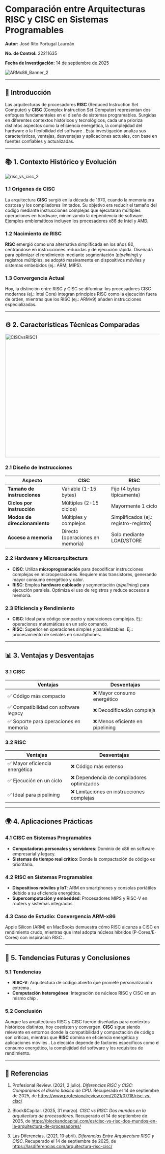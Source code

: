 # Comparación entre Arquitecturas RISC y CISC en Sistemas Programables  
**Autor:** José Rito Portugal Laureán

**No. de Control:** 22211635

**Fecha de Investigación:** 14 de septiembre de 2025  

![ARMx86_Banner_2](https://github.com/user-attachments/assets/474e687c-cd06-4aae-8b2e-64cb9b09d87b)

---

## 📌 Introducción  

Las arquitecturas de procesadores **RISC** (Reduced Instruction Set Computer) y **CISC** (Complex Instruction Set Computer) representan dos enfoques fundamentales en el diseño de sistemas programables. Surgidas en diferentes contextos históricos y tecnológicos, cada una prioriza distintos aspectos como la eficiencia energética, la complejidad del hardware o la flexibilidad del software . Esta investigación analiza sus características, ventajas, desventajas y aplicaciones actuales, con base en fuentes confiables y actualizadas.  

---

## 📚 1. Contexto Histórico y Evolución  

![risc_vs_cisc_2](https://github.com/user-attachments/assets/d6c066ca-0ee4-4dae-bdd9-6583e4eb153e)

### 1.1 Orígenes de CISC  
La arquitectura **CISC** surgió en la década de 1970, cuando la memoria era costosa y los compiladores limitados. Su objetivo era reducir el tamaño del código mediante instrucciones complejas que ejecutaran múltiples operaciones en hardware, minimizando la dependencia de software. Ejemplos emblemáticos incluyen los procesadores x86 de Intel y AMD.

### 1.2 Nacimiento de RISC  
**RISC** emergió como una alternativa simplificada en los años 80, centrándose en instrucciones reducidas y de ejecución rápida. Diseñada para optimizar el rendimiento mediante segmentación (*pipelining*) y registros múltiples, se adoptó masivamente en dispositivos móviles y sistemas embebidos (ej.: ARM, MIPS).

### 1.3 Convergencia Actual  
Hoy, la distinción entre RISC y CISC se difumina: los procesadores CISC modernos (ej.: Intel Core) integran principios RISC como la ejecución fuera de orden, mientras que los RISC (ej.: ARMv9) añaden instrucciones especializadas.

---

## ⚙️ 2. Características Técnicas Comparadas  
<img width="600" height="400" alt="CISCvsRISC1" src="https://github.com/user-attachments/assets/ac12e3f4-d593-445a-be88-cf1fa4e44c52" />


### 2.1 Diseño de Instrucciones  
| **Aspecto**               | **CISC**                                                                 | **RISC**                                                                 |
|---------------------------|--------------------------------------------------------------------------|--------------------------------------------------------------------------|
| **Tamaño de instrucciones** | Variable (1-15 bytes)                                       | Fijo (4 bytes típicamente)                                  |
| **Ciclos por instrucción** | Múltiples (2-15 ciclos)                                     | Mayormente 1 ciclo                                          |
| **Modos de direccionamiento** | Múltiples y complejos                                       | Simplificados (ej.: registro-registro)                      |
| **Acceso a memoria**       | Directo (operaciones en memoria)                            | Solo mediante LOAD/STORE                                    |

### 2.2 Hardware y Microarquitectura  
- **CISC**: Utiliza **microprogramación** para decodificar instrucciones complejas en microoperaciones. Requiere más transistores, generando mayor consumo energético y calor.
- **RISC**: Emplea **hardware cableado** y segmentación (*pipelining*) para ejecución paralela. Optimiza el uso de registros y reduce accesos a memoria.

### 2.3 Eficiencia y Rendimiento  
- **CISC**: Ideal para código compacto y operaciones complejas. Ej.: operaciones matemáticas en un solo comando.
- **RISC**: Superior en operaciones simples y paralelizables. Ej.: procesamiento de señales en smartphones.
 
---

## 📊 3. Ventajas y Desventajas  
### 3.1 CISC  
| **Ventajas**                                      | **Desventajas**                                  |
|---------------------------------------------------|--------------------------------------------------|
| ✅ Código más compacto                | ❌ Mayor consumo energético          |
| ✅ Compatibilidad con software legacy  | ❌ Decodificación compleja           |
| ✅ Soporte para operaciones en memoria  | ❌ Menos eficiente en pipelining     |

### 3.2 RISC  
| **Ventajas**                                      | **Desventajas**                                  |
|---------------------------------------------------|--------------------------------------------------|
| ✅ Mayor eficiencia energética       | ❌ Código más extenso                |
| ✅ Ejecución en un ciclo              | ❌ Dependencia de compiladores optimizados  |
| ✅ Ideal para pipelining              | ❌ Limitaciones en instrucciones complejas  |

---

## 🌍 4. Aplicaciones Prácticas  
### 4.1 CISC en Sistemas Programables  
- **Computadoras personales y servidores**: Dominio de x86 en software empresarial y legacy.  
- **Sistemas de tiempo real crítico**: Donde la compactación de código es prioritario.  

### 4.2 RISC en Sistemas Programables  
- **Dispositivos móviles y IoT**: ARM en smartphones y consolas portátiles debido a su eficiencia energética.  
- **Supercomputación y embedded**: Procesadores MIPS y RISC-V en routers y sistemas integrados.  

### 4.3 Caso de Estudio: Convergencia ARM-x86  
Apple Silicon (ARM) en MacBooks demuestra cómo RISC alcanza a CISC en rendimiento crudo, mientras que Intel adopta núcleos híbridos (P-Cores/E-Cores) con inspiración RISC .  

---

## 🔮 5. Tendencias Futuras y Conclusiones  
### 5.1 Tendencias  
- **RISC-V**: Arquitectura de código abierto que promete personalización extrema .  
- **Computación heterogénea**: Integración de núcleos RISC y CISC en un mismo chip .  

### 5.2 Conclusión  
Aunque las arquitecturas RISC y CISC fueron diseñadas para contextos históricos distintos, hoy coexisten y convergen. **CISC** sigue siendo relevante en entornos donde la compatibilidad y compactación de código son críticas, mientras que **RISC** domina en eficiencia energética y aplicaciones móviles . La elección depende de factores específicos como el consumo energético, la complejidad del software y los requisitos de rendimiento.  

---

## 📖 Referencias
1. Profesional Review. (2021, 2 julio). *Diferencias RISC y CISC: Comparamos el diseño básico de CPU*. Recuperado el 14 de septiembre de 2025, de https://www.profesionalreview.com/2021/07/18/risc-vs-cisc/   

2. Block&Capital. (2025, 31 marzo). *CISC vs RISC: Dos mundos en la arquitectura de procesadores*. Recuperado el 14 de septiembre de 2025, de https://blockandcapital.com/es/cisc-vs-risc-dos-mundos-en-la-arquitectura-de-procesadores/   

3. Las Diferencias. (2021, 10 abril). *Diferencias Entre Arquitectura RISC y CISC*. Recuperado el 14 de septiembre de 2025, de https://lasdiferencias.com/arquitectura-risc-cisc/
